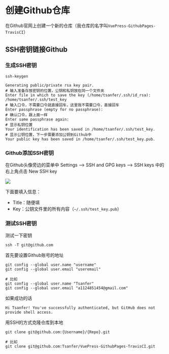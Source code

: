 # 创建Github仓库

在Github官网上创建一个新的仓库（我仓库的名字叫`VuePress-GithubPages-TravisCI`）

## SSH密钥链接Github

### 生成SSH密钥

```shell
ssh-keygen
```

```shell
Generating public/private rsa key pair.
# 输入准备存放密钥的位置，公钥和私钥放在同一个文件夹
Enter file in which to save the key (/home/tsanfer/.ssh/id_rsa): /home/tsanfer/.ssh/test_key
# 输入口令，不需要口令就直接回车，这里我不需要口令，直接回车
Enter passphrase (empty for no passphrase):
# 确认口令，跟上面一样
Enter same passphrase again:
# 显示私钥位置
Your identification has been saved in /home/tsanfer/.ssh/test_key.
# 显示公钥位置，下一步需要添加公钥到Github中
Your public key has been saved in /home/tsanfer/.ssh/test_key.pub.
```

### Github添加SSH密钥

在Github头像旁边的菜单中 Settings --> SSH and GPG keys --> SSH keys 中的右上角点击 New SSH key

![](https://cdn-image.tsanfer.xyz/img/20200315223817.png)

下面要填入信息：

- Title：随便填
- Key：公钥文件里的所有内容（`~/.ssh/test_key.pub`）

### 测试SSH密钥

测试一下密钥

```shell
ssh -T git@github.com
```

首先要设置Github账号的地址

```shell
git config --global user.name "username"
git config --global user.email "useremail"

# 比如
git config --global user.name "Tsanfer"
git config --global user.email "a1124851454@gmail.com"
```

如果成功的话

```shell
Hi Tsanfer! You've successfully authenticated, but GitHub does not provide shell access.
```

用SSH的方式克隆仓库到本地

```shell
git clone git@github.com:{Username}/{Repo}.git

# 比如
git clone git@github.com:Tsanfer/VuePress-GithubPages-TravisCI.git
```



## 
